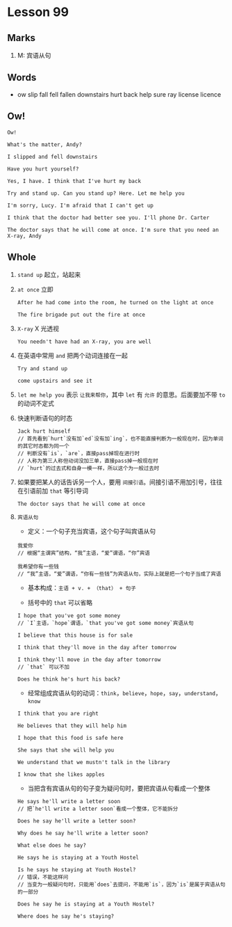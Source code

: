 # Lesson 99

## Marks

1. M: 宾语从句

## Words

- ow slip fall fell fallen downstairs hurt back help sure ray license licence

## Ow!

```
Ow!

What's the matter, Andy?

I slipped and fell downstairs

Have you hurt yourself?

Yes, I have. I think that I've hurt my back

Try and stand up. Can you stand up? Here. Let me help you

I'm sorry, Lucy. I'm afraid that I can't get up

I think that the doctor had better see you. I'll phone Dr. Carter

The doctor says that he will come at once. I'm sure that you need an X-ray, Andy
```

## Whole

1. `stand up` 起立，站起来

2. `at once` 立即

   ```
   After he had come into the room, he turned on the light at once

   The fire brigade put out the fire at once
   ```

3. `X-ray` X 光透视

   ```
   You needn't have had an X-ray, you are well
   ```

4. 在英语中常用 `and` 把两个动词连接在一起

   ```
   Try and stand up

   come upstairs and see it
   ```

5. `let me help you` 表示 `让我来帮你`，其中 `let` 有 `允许` 的意思。后面要加不带 `to` 的动词不定式

6. 快速判断语句的时态

   ```
   Jack hurt himself
   // 首先看到`hurt`没有加`ed`没有加`ing`，也不能直接判断为一般现在时，因为单词的其它时态都为同一个
   // 判断没有`is`，`are`，直接pass掉现在进行时
   // 人称为第三人称但动词没加三单，直接pass掉一般现在时
   // `hurt`的过去式和自身一模一样，所以这个为一般过去时
   ```

7. 如果要把某人的话告诉另一个人，要用 `间接引语`。间接引语不用加引号，往往在引语前加 `that` 等引导词

   ```
   The doctor says that he will come at once
   ```

8. `宾语从句`

   - 定义：一个句子充当宾语，这个句子叫宾语从句

   ```
   我爱你
   // 根据“主谓宾”结构，“我”主语，“爱”谓语，“你”宾语

   我希望你有一些钱
   // “我”主语，“爱”谓语，“你有一些钱”为宾语从句，实际上就是把一个句子当成了宾语
   ```

   - 基本构成：`主语 + v. + （that） + 句子`

   - 括号中的 `that` 可以省略

   ```
   I hope that you've got some money
   // `I`主语，`hope`谓语，`that you've got some money`宾语从句

   I believe that this house is for sale

   I think that they'll move in the day after tomorrow

   I think they'll move in the day after tomorrow
   // `that` 可以不加

   Does he think he's hurt his back?
   ```

   - 经常组成宾语从句的动词：`think`，`believe`，`hope`，`say`，`understand`，`know`

   ```
   I think that you are right

   He believes that they will help him

   I hope that this food is safe here

   She says that she will help you

   We understand that we mustn't talk in the library

   I know that she likes apples
   ```

   - 当把含有宾语从句的句子变为疑问句时，要把宾语从句看成一个整体

   ```
   He says he'll write a letter soon
   // 把`he'll write a letter soon`看成一个整体，它不能拆分

   Does he say he'll write a letter soon?

   Why does he say he'll write a letter soon?

   What else does he say?

   He says he is staying at a Youth Hostel

   Is he says he staying at Youth Hostel?
   // 错误，不能这样问
   // 当变为一般疑问句时，只能用`does`去提问，不能用`is`，因为`is`是属于宾语从句的一部分

   Does he say he is staying at a Youth Hostel?

   Where does he say he's staying?
   ```
